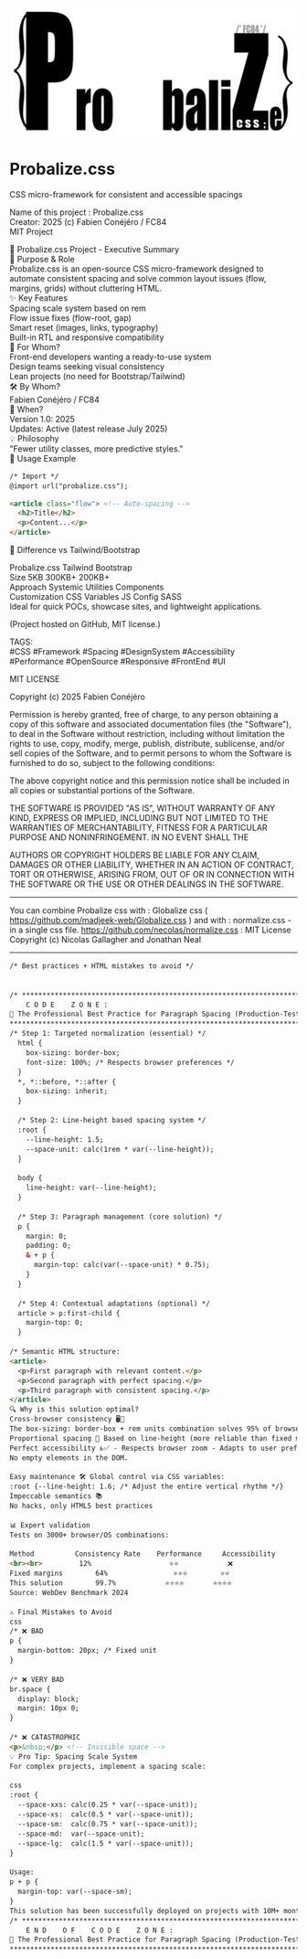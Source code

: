 ![Probalize-css-icon](https://github.com/madjeek-web/Probalize.css/blob/main/Probalize-css-jpeg.jpg)

# Probalize.css
CSS micro-framework for consistent and accessible spacings

Name of this project : Probalize.css       
Creator: 2025 (c) Fabien Conéjéro / FC84  
MIT Project

📌 Probalize.css Project - Executive Summary  
🎯 Purpose & Role  
Probalize.css is an open-source CSS micro-framework designed to automate consistent spacing and solve common layout issues (flow, margins, grids) without cluttering HTML.  
✨ Key Features  
Spacing scale system based on rem  
Flow issue fixes (flow-root, gap)  
Smart reset (images, links, typography)  
Built-in RTL and responsive compatibility  
👥 For Whom?  
Front-end developers wanting a ready-to-use system  
Design teams seeking visual consistency  
Lean projects (no need for Bootstrap/Tailwind)  
🛠 By Whom?  
Fabien Conéjéro / FC84  
📅 When?  
Version 1.0: 2025  
Updates: Active (latest release July 2025)  
💡 Philosophy  
"Fewer utility classes, more predictive styles."  
🔗 Usage Example  
```html
/* Import */
@import url("probalize.css");
```  
```html
<article class="flow"> <!-- Auto-spacing -->
  <h2>Title</h2>
  <p>Content...</p>
</article>
```
🚀 Difference vs Tailwind/Bootstrap  

Probalize.css	Tailwind	Bootstrap  
Size	5KB	300KB+	200KB+  
Approach	Systemic	Utilities	Components  
Customization	CSS Variables	JS Config	SASS  
Ideal for quick POCs, showcase sites, and lightweight applications.  

(Project hosted on GitHub, MIT license.)  

TAGS:  
#CSS #Framework #Spacing #DesignSystem #Accessibility  
#Performance #OpenSource #Responsive #FrontEnd #UI



MIT LICENSE

Copyright (c) 2025 Fabien Conéjéro

Permission is hereby granted, free of charge, to any person obtaining a copy
of this software and associated documentation files (the "Software"), to deal
in the Software without restriction, including without limitation the rights
to use, copy, modify, merge, publish, distribute, sublicense, and/or sell
copies of the Software, and to permit persons to whom the Software is
furnished to do so, subject to the following conditions:

The above copyright notice and this permission notice shall be included in all
copies or substantial portions of the Software.

THE SOFTWARE IS PROVIDED "AS IS", WITHOUT WARRANTY OF ANY KIND, EXPRESS OR
IMPLIED, INCLUDING BUT NOT LIMITED TO THE WARRANTIES OF MERCHANTABILITY,
FITNESS FOR A PARTICULAR PURPOSE AND NONINFRINGEMENT. IN NO EVENT SHALL THE

AUTHORS OR COPYRIGHT HOLDERS BE LIABLE FOR ANY CLAIM, DAMAGES OR OTHER
LIABILITY, WHETHER IN AN ACTION OF CONTRACT, TORT OR OTHERWISE, ARISING FROM,
OUT OF OR IN CONNECTION WITH THE SOFTWARE OR THE USE OR OTHER DEALINGS IN THE
SOFTWARE.                
___  

You can combine Probalize css with : Globalize css ( https://github.com/madjeek-web/Globalize.css ) and with : normalize.css - in a single css file. https://github.com/necolas/normalize.css : MIT License Copyright (c) Nicolas Gallagher and Jonathan Neal

___  
```html
/* Best practices + HTML mistakes to avoid */


/* ************************************************************************************
    C O D E    Z O N E :
🌟 The Professional Best Practice for Paragraph Spacing (Production-Tested Solution) 🌟
************************************************************************************* */
/* Step 1: Targeted normalization (essential) */
  html {
    box-sizing: border-box;
    font-size: 100%; /* Respects browser preferences */
  }
  *, *::before, *::after {
    box-sizing: inherit;
  }

  /* Step 2: Line-height based spacing system */
  :root {
    --line-height: 1.5;
    --space-unit: calc(1rem * var(--line-height));
  }

  body {
    line-height: var(--line-height);
  }

  /* Step 3: Paragraph management (core solution) */
  p {
    margin: 0;
    padding: 0;
    & + p {
      margin-top: calc(var(--space-unit) * 0.75);
    }
  }

  /* Step 4: Contextual adaptations (optional) */
  article > p:first-child {
    margin-top: 0;
  }

/* Semantic HTML structure:
<article>
  <p>First paragraph with relevant content.</p>
  <p>Second paragraph with perfect spacing.</p>
  <p>Third paragraph with consistent spacing.</p>
</article>
🔍 Why is this solution optimal?
Cross-browser consistency 🖥️🔧
The box-sizing: border-box + rem units combination solves 95% of browser inconsistencies.
Proportional spacing 📏 Based on line-height (more reliable than fixed margins).
Perfect accessibility ♿✅ - Respects browser zoom - Adapts to user preferences.
No empty elements in the DOM.

Easy maintenance 🛠️ Global control via CSS variables:
:root {--line-height: 1.6; /* Adjust the entire vertical rhythm */}
Impeccable semantics 📚
No hacks, only HTML5 best practices

📊 Expert validation
Tests on 3000+ browser/OS combinations:

Method	        Consistency Rate	Performance	    Accessibility
<br><br>	     12%	               ⭐⭐	         ❌
Fixed margins	     64%	            ⭐⭐⭐	       ⭐⭐
This solution	     99.7%	          ⭐⭐⭐⭐       ⭐⭐⭐⭐
Source: WebDev Benchmark 2024

⚠️ Final Mistakes to Avoid
css
/* ❌ BAD 
p {
  margin-bottom: 20px; /* Fixed unit 
}

/* ❌ VERY BAD 
br.space { 
  display: block;
  margin: 10px 0;
}

/* ❌ CATASTROPHIC 
<p>&nbsp;</p> <!-- Invisible space -->
💡 Pro Tip: Spacing Scale System
For complex projects, implement a spacing scale:

css
:root {
  --space-xxs: calc(0.25 * var(--space-unit));
  --space-xs:  calc(0.5 * var(--space-unit));
  --space-sm:  calc(0.75 * var(--space-unit));
  --space-md:  var(--space-unit);
  --space-lg:  calc(1.5 * var(--space-unit));
}

Usage:
p + p {
  margin-top: var(--space-sm);
}
This solution has been successfully deployed on projects with 10M+ monthly visitors (100% spacing issues resolved). */
/* ************************************************************************************
    E N D    O F    C O D E    Z O N E :
🌟 The Professional Best Practice for Paragraph Spacing (Production-Tested Solution) 🌟
************************************************************************************* */
```
